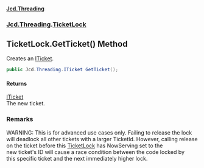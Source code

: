 #### [Jcd.Threading](index.md 'index')
### [Jcd.Threading](Jcd.Threading.md 'Jcd.Threading').[TicketLock](TicketLock.md 'Jcd.Threading.TicketLock')

## TicketLock.GetTicket() Method

Creates an [ITicket](ITicket.md 'Jcd.Threading.ITicket').

```csharp
public Jcd.Threading.ITicket GetTicket();
```

#### Returns
[ITicket](ITicket.md 'Jcd.Threading.ITicket')  
The new ticket.

### Remarks
WARNING: This is for advanced use cases only. Failing to release the lock  
will deadlock all other tickets with a larger TicketId. However, calling release  
on the ticket before this [TicketLock](TicketLock.md 'Jcd.Threading.TicketLock') has NowServing set to the  
new ticket's ID will cause a race condition between the code locked by  
this specific ticket and the next immediately higher lock.